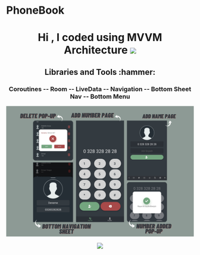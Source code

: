 # PhoneBook

<h1 align="center">Hi , I coded using MVVM Architecture  <img src="https://media.giphy.com/media/hvRJCLFzcasrR4ia7z/giphy.gif" width="35"></h1>

<h2 align="center"> Libraries and Tools :hammer:</h2>

<h3 align="center"> 
  
 **Coroutines -- Room  -- LiveData -- Navigation -- Bottom Sheet Nav -- Bottom Menu**
  
</h3>

<p align="center">
<img src="/previews/PhoneBook.png"  width="800">
</p>

<p align="center">
<img src="/previews/PhoneBook.gif"/>
</p>
